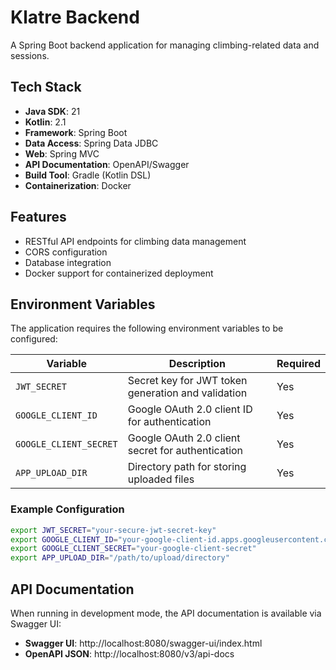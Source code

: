 # Klatre Backend

A Spring Boot backend application for managing climbing-related data and sessions.

## Tech Stack

- **Java SDK**: 21
- **Kotlin**: 2.1
- **Framework**: Spring Boot
- **Data Access**: Spring Data JDBC
- **Web**: Spring MVC
- **API Documentation**: OpenAPI/Swagger
- **Build Tool**: Gradle (Kotlin DSL)
- **Containerization**: Docker

## Features

- RESTful API endpoints for climbing data management
- CORS configuration
- Database integration
- Docker support for containerized deployment

## Environment Variables

The application requires the following environment variables to be configured:

| Variable | Description | Required |
|----------|-------------|----------|
| `JWT_SECRET` | Secret key for JWT token generation and validation | Yes |
| `GOOGLE_CLIENT_ID` | Google OAuth 2.0 client ID for authentication | Yes |
| `GOOGLE_CLIENT_SECRET` | Google OAuth 2.0 client secret for authentication | Yes |
| `APP_UPLOAD_DIR` | Directory path for storing uploaded files | Yes |

### Example Configuration

```bash
export JWT_SECRET="your-secure-jwt-secret-key"
export GOOGLE_CLIENT_ID="your-google-client-id.apps.googleusercontent.com"
export GOOGLE_CLIENT_SECRET="your-google-client-secret"
export APP_UPLOAD_DIR="/path/to/upload/directory"
```

## API Documentation

When running in development mode, the API documentation is available via Swagger UI:

- **Swagger UI**: http://localhost:8080/swagger-ui/index.html
- **OpenAPI JSON**: http://localhost:8080/v3/api-docs

